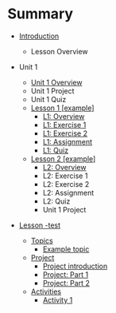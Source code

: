 # Summary

* [Introduction](README.md)
  * Lesson Overview
* Unit 1

  * [Unit 1 Overview](unit-1.md)
  * Unit 1 Project
  * Unit 1 Quiz
  * [Lesson 1 \[example\]](test.md)
    * [L1: Overview](test/overview.md)
    * [L1: Exercise 1](test/exercise-1.md)
    * [L1: Exercise 2](test/l1-exercise-2.md)
    * [L1: Assignment](test/l1-assignment.md)
    * [L1: Quiz](#)
  * [Lesson 2 \[example\]](test.md)
    * [L2: Overview](#)
    * L2: Exercise 1
    * L2: Exercise 2
    * L2: Assignment
    * L2: Quiz
    * Unit 1 Project

* [Lesson -test](unit-1/lesson-1.md)

  * [Topics](unit-1/lesson-1/topics.md)
    * [Example topic](unit-1/lesson-1/topics/example-topic.md)
  * [Project](unit-1/lesson-1/project.md)
    * [Project introduction](project-introduction.md)
    * [Project: Part 1](project-part-1.md)
    * [Project: Part 2](project-part-2.md)
  * [Activities](unit-1/lesson-1/activities.md)
    * [Activity 1](activity-1.md)



